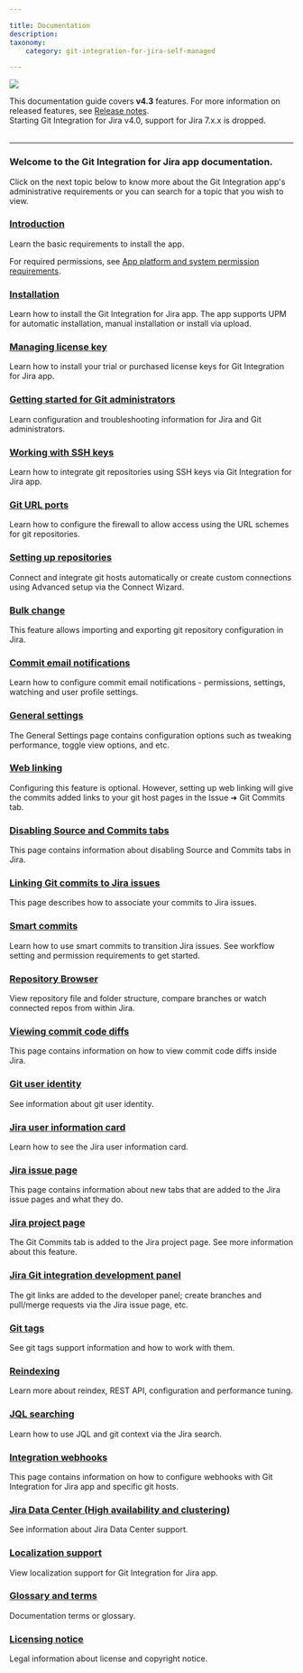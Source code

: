 ```yaml
---

title: Documentation
description:
taxonomy:
    category: git-integration-for-jira-self-managed

---
```

![](https://bigbrassband.atlassian.net/wiki/download/thumbnails/1930395770/git-for-jira-landing-pages-title-banner.png?version=1&modificationDate=1630642766899&cacheVersion=1&api=v2&width=660&height=159)

<div class="bbb-callout bbb--tip">
    <div class="irow">
    <div class="ilogobox">
        <span class="logoimg"></span>
    </div>
    <div class="imsgbox">
        This documentation guide covers <b>v4.3</b> features. For more information on released features, see <a href='/git-integration-for-jira-self-managed/git-integration-for-jira-data-center-release-notes/'>Release notes</a>.
    </div>
    </div>
</div>

<div class="bbb-callout bbb--info">
    <div class="irow">
    <div class="ilogobox">
        <span class="logoimg"></span>
    </div>
    <div class="imsgbox">
        Starting Git Integration for Jira v4.0, support for Jira 7.x.x is dropped.
    </div>
    </div>
</div>
<br>

* * *

### Welcome to the Git Integration for Jira app documentation.

Click on the next topic below to know more about the Git Integration app's administrative requirements or you can search for a topic that you wish to view.

### [Introduction](/git-integration-for-jira-self-managed/Introduction)

Learn the basic requirements to install the app.

For required permissions, see [App platform and system permission requirements](/git-integration-for-jira-self-managed/Permissions).

### [Installation](/git-integration-for-jira-self-managed/Installation)

Learn how to install the Git Integration for Jira app. The app supports UPM for automatic installation, manual installation or install via upload.

### [Managing license key](/git-integration-for-jira-self-managed/managing-license-key)

Learn how to install your trial or purchased license keys for Git Integration for Jira app.

### [Getting started for Git administrators](/git-integration-for-jira-self-managed/getting-started-for-git-administrators)

Learn configuration and troubleshooting information for Jira and Git administrators.

### [Working with SSH keys](/git-integration-for-jira-self-managed/working-with-SSH-keys)

Learn how to integrate git repositories using SSH keys via Git Integration for Jira app.

### [Git URL ports](/git-integration-for-jira-self-managed/git-url-ports)

Learn how to configure the firewall to allow access using the URL schemes for git repositories.

### [Setting up repositories](/git-integration-for-jira-self-managed/setting-up-repositories)

Connect and integrate git hosts automatically or create custom connections using Advanced setup via the Connect Wizard.

### [Bulk change](/git-integration-for-jira-self-managed/bulk-change)

This feature allows importing and exporting git repository configuration in Jira.

### [Commit email notifications](/git-integration-for-jira-self-managed/commit-email-notifications)

Learn how to configure commit email notifications - permissions, settings, watching and user profile settings.

### [General settings](/git-integration-for-jira-self-managed/general-settings)

The General Settings page contains configuration options such as tweaking performance, toggle view options, and etc.

### [Web linking](/git-integration-for-jira-self-managed/web-linking)

Configuring this feature is optional. However, setting up web linking will give the commits added links to your git host pages in the Issue ➜ Git Commits tab.

### [Disabling Source and Commits tabs](/git-integration-for-jira-self-managed/disabling-Source-and-Commits-tabs)

This page contains information about disabling Source and Commits tabs in Jira.

### [Linking Git commits to Jira issues](/git-integration-for-jira-self-managed/linking-git-commits-to-Jira-issues)

This page describes how to associate your commits to Jira issues.

### [Smart commits](/git-integration-for-jira-self-managed/smart-commits-docs)

Learn how to use smart commits to transition Jira issues. See workflow setting and permission requirements to get started.

### [Repository Browser](/git-integration-for-jira-self-managed/repository-browser)

View repository file and folder structure, compare branches or watch connected repos from within Jira.

### [Viewing commit code diffs](/git-integration-for-jira-self-managed/viewing-commit-code-diffs)

This page contains information on how to view commit code diffs inside Jira.

### [Git user identity](/git-integration-for-jira-self-managed/git-user-identity)

See information about git user identity.

### [Jira user information card](/git-integration-for-jira-self-managed/Jira-user-information-card)

Learn how to see the Jira user information card.

### [Jira issue page](/git-integration-for-jira-self-managed/Jira-issue-page)

This page contains information about new tabs that are added to the Jira issue pages and what they do.

### [Jira project page](/git-integration-for-jira-self-managed/jira-project-page)

The Git Commits tab is added to the Jira project page. See more information about this feature.

### [Jira Git integration development panel](/git-integration-for-jira-self-managed/jira-Git-integration-development-panel)

The git links are added to the developer panel; create branches and pull/merge requests via the Jira issue page, etc.

### [Git tags](/git-integration-for-jira-self-managed/git-tags)

See git tags support information and how to work with them.

### [Reindexing](/git-integration-for-jira-self-managed/reindexing)

Learn more about reindex, REST API, configuration and performance tuning.

### [JQL searching](/git-integration-for-jira-self-managed/jql-searching)

Learn how to use JQL and git context via the Jira search.

### [Integration webhooks](/git-integration-for-jira-self-managed/integration-webhooks)

This page contains information on how to configure webhooks with Git Integration for Jira app and specific git hosts.

### [Jira Data Center (High availability and clustering)](/git-integration-for-jira-self-managed/jira-data-center-high-availability-and-clustering/)

See information about Jira Data Center support.

### [Localization support](/git-integration-for-jira-self-managed/localization-support)

View localization support for Git Integration for Jira app.

### [Glossary and terms](/git-integration-for-jira-self-managed/Glossary-and-terms)

Documentation terms or glossary.

### [Licensing notice](/git-integration-for-jira-self-managed/licensing-notice)

Legal information about license and copyright notice.


